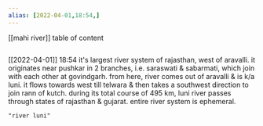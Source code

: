 ```yaml
---
alias: [2022-04-01,18:54,]
---
```

[[mahi river]]
table of content
```toc
```

[[2022-04-01]] 18:54
it's largest river system of rajasthan, west of aravalli.
it originates near pushkar in 2 branches, i.e. saraswati & sabarmati, which join with each other at govindgarh.
from here, river comes out of aravalli & is k/a luni.
it flows towards west till telwara & then takes a southwest direction to join rann of kutch.
during its total course of 495 km, luni river passes through states of rajasthan & gujarat.
entire river system is ephemeral.
```query
"river luni"
```